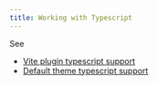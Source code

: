 ```yaml
---
title: Working with Typescript
---
```


See 

* [Vite plugin typescript support](/reference/vite-plugin/#Typescript)
* [Default theme typescript support](/reference/default-theme/#Typescript)